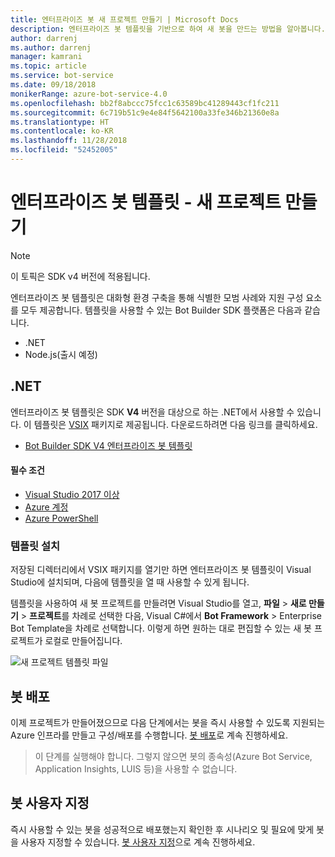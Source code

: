```yaml
---
title: 엔터프라이즈 봇 새 프로젝트 만들기 | Microsoft Docs
description: 엔터프라이즈 봇 템플릿을 기반으로 하여 새 봇을 만드는 방법을 알아봅니다.
author: darrenj
ms.author: darrenj
manager: kamrani
ms.topic: article
ms.service: bot-service
ms.date: 09/18/2018
monikerRange: azure-bot-service-4.0
ms.openlocfilehash: bb2f8abccc75fcc1c63589bc41289443cf1fc211
ms.sourcegitcommit: 6c719b51c9e4e84f5642100a33fe346b21360e8a
ms.translationtype: HT
ms.contentlocale: ko-KR
ms.lasthandoff: 11/28/2018
ms.locfileid: "52452005"
---
```

# <a name="enterprise-bot-template---creating-a-new-project"></a>엔터프라이즈 봇 템플릿 - 새 프로젝트 만들기

> [!NOTE]
> 이 토픽은 SDK v4 버전에 적용됩니다. 

엔터프라이즈 봇 템플릿은 대화형 환경 구축을 통해 식별한 모범 사례와 지원 구성 요소를 모두 제공합니다. 템플릿을 사용할 수 있는 Bot Builder SDK 플랫폼은 다음과 같습니다.

- .NET
- Node.js(출시 예정)

## <a name="net"></a>.NET

엔터프라이즈 봇 템플릿은 SDK **V4** 버전을 대상으로 하는 .NET에서 사용할 수 있습니다. 이 템플릿은 [VSIX](https://docs.microsoft.com/en-us/visualstudio/extensibility/anatomy-of-a-vsix-package) 패키지로 제공됩니다. 다운로드하려면 다음 링크를 클릭하세요.

- [Bot Builder SDK V4 엔터프라이즈 봇 템플릿](https://aka.ms/GetEnterpriseBotTemplate)

#### <a name="prerequisites"></a>필수 조건

- [Visual Studio 2017 이상](https://www.visualstudio.com/downloads/)
- [Azure 계정](https://azure.microsoft.com/en-us/free/)
- [Azure PowerShell](https://docs.microsoft.com/en-us/powershell/azure/overview?view=azurermps-6.8.1)

### <a name="install-the-template"></a>템플릿 설치

저장된 디렉터리에서 VSIX 패키지를 열기만 하면 엔터프라이즈 봇 템플릿이 Visual Studio에 설치되며, 다음에 템플릿을 열 때 사용할 수 있게 됩니다.

템플릿을 사용하여 새 봇 프로젝트를 만들려면 Visual Studio를 열고, **파일** > **새로 만들기** > **프로젝트**를 차례로 선택한 다음, Visual C#에서 **Bot Framework** > Enterprise Bot Template을 차례로 선택합니다. 이렇게 하면 원하는 대로 편집할 수 있는 새 봇 프로젝트가 로컬로 만들어집니다. 

![새 프로젝트 템플릿 파일](media/enterprise-template/EnterpriseBot-NewProject.png)

## <a name="deploy-your-bot"></a>봇 배포

이제 프로젝트가 만들어졌으므로 다음 단계에서는 봇을 즉시 사용할 수 있도록 지원되는 Azure 인프라를 만들고 구성/배포를 수행합니다. [봇 배포](bot-builder-enterprise-template-deployment.md)로 계속 진행하세요.

> 이 단계를 실행해야 합니다. 그렇지 않으면 봇의 종속성(Azure Bot Service, Application Insights, LUIS 등)을 사용할 수 없습니다.

## <a name="customize-your-bot"></a>봇 사용자 지정

즉시 사용할 수 있는 봇을 성공적으로 배포했는지 확인한 후 시나리오 및 필요에 맞게 봇을 사용자 지정할 수 있습니다. [봇 사용자 지정](bot-builder-enterprise-template-customize.md)으로 계속 진행하세요.
